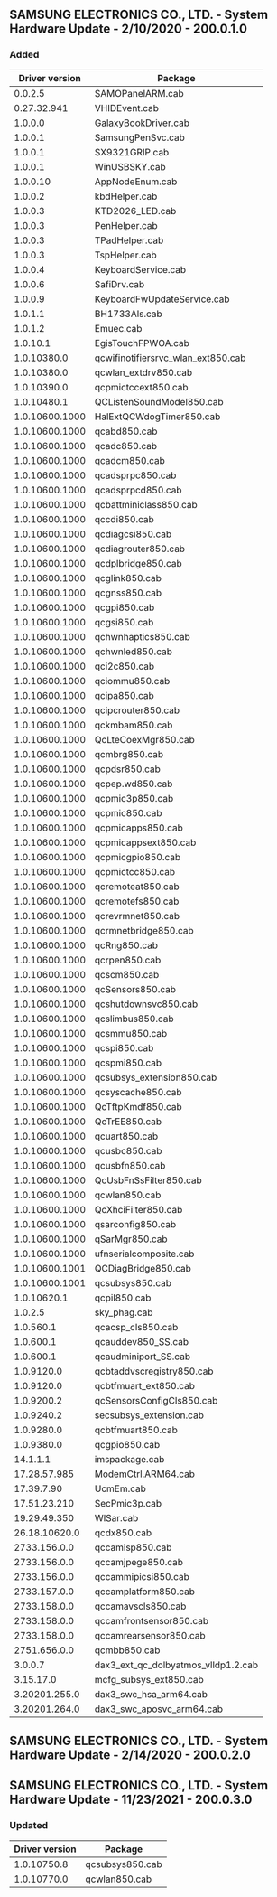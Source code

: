 
## SAMSUNG ELECTRONICS CO., LTD. - System Hardware Update - 2/10/2020 - 200.0.1.0

### Added

| Driver version | Package |
|----------------|---------|
| 0.0.2.5 | SAMOPanelARM.cab |
| 0.27.32.941 | VHIDEvent.cab |
| 1.0.0.0 | GalaxyBookDriver.cab |
| 1.0.0.1 | SamsungPenSvc.cab |
| 1.0.0.1 | SX9321GRIP.cab |
| 1.0.0.1 | WinUSBSKY.cab |
| 1.0.0.10 | AppNodeEnum.cab |
| 1.0.0.2 | kbdHelper.cab |
| 1.0.0.3 | KTD2026_LED.cab |
| 1.0.0.3 | PenHelper.cab |
| 1.0.0.3 | TPadHelper.cab |
| 1.0.0.3 | TspHelper.cab |
| 1.0.0.4 | KeyboardService.cab |
| 1.0.0.6 | SafiDrv.cab |
| 1.0.0.9 | KeyboardFwUpdateService.cab |
| 1.0.1.1 | BH1733Als.cab |
| 1.0.1.2 | Emuec.cab |
| 1.0.10.1 | EgisTouchFPWOA.cab |
| 1.0.10380.0 | qcwifinotifiersrvc_wlan_ext850.cab |
| 1.0.10380.0 | qcwlan_extdrv850.cab |
| 1.0.10390.0 | qcpmictccext850.cab |
| 1.0.10480.1 | QCListenSoundModel850.cab |
| 1.0.10600.1000 | HalExtQCWdogTimer850.cab |
| 1.0.10600.1000 | qcabd850.cab |
| 1.0.10600.1000 | qcadc850.cab |
| 1.0.10600.1000 | qcadcm850.cab |
| 1.0.10600.1000 | qcadsprpc850.cab |
| 1.0.10600.1000 | qcadsprpcd850.cab |
| 1.0.10600.1000 | qcbattminiclass850.cab |
| 1.0.10600.1000 | qccdi850.cab |
| 1.0.10600.1000 | qcdiagcsi850.cab |
| 1.0.10600.1000 | qcdiagrouter850.cab |
| 1.0.10600.1000 | qcdplbridge850.cab |
| 1.0.10600.1000 | qcglink850.cab |
| 1.0.10600.1000 | qcgnss850.cab |
| 1.0.10600.1000 | qcgpi850.cab |
| 1.0.10600.1000 | qcgsi850.cab |
| 1.0.10600.1000 | qchwnhaptics850.cab |
| 1.0.10600.1000 | qchwnled850.cab |
| 1.0.10600.1000 | qci2c850.cab |
| 1.0.10600.1000 | qciommu850.cab |
| 1.0.10600.1000 | qcipa850.cab |
| 1.0.10600.1000 | qcipcrouter850.cab |
| 1.0.10600.1000 | qckmbam850.cab |
| 1.0.10600.1000 | QcLteCoexMgr850.cab |
| 1.0.10600.1000 | qcmbrg850.cab |
| 1.0.10600.1000 | qcpdsr850.cab |
| 1.0.10600.1000 | qcpep.wd850.cab |
| 1.0.10600.1000 | qcpmic3p850.cab |
| 1.0.10600.1000 | qcpmic850.cab |
| 1.0.10600.1000 | qcpmicapps850.cab |
| 1.0.10600.1000 | qcpmicappsext850.cab |
| 1.0.10600.1000 | qcpmicgpio850.cab |
| 1.0.10600.1000 | qcpmictcc850.cab |
| 1.0.10600.1000 | qcremoteat850.cab |
| 1.0.10600.1000 | qcremotefs850.cab |
| 1.0.10600.1000 | qcrevrmnet850.cab |
| 1.0.10600.1000 | qcrmnetbridge850.cab |
| 1.0.10600.1000 | qcRng850.cab |
| 1.0.10600.1000 | qcrpen850.cab |
| 1.0.10600.1000 | qcscm850.cab |
| 1.0.10600.1000 | qcSensors850.cab |
| 1.0.10600.1000 | qcshutdownsvc850.cab |
| 1.0.10600.1000 | qcslimbus850.cab |
| 1.0.10600.1000 | qcsmmu850.cab |
| 1.0.10600.1000 | qcspi850.cab |
| 1.0.10600.1000 | qcspmi850.cab |
| 1.0.10600.1000 | qcsubsys_extension850.cab |
| 1.0.10600.1000 | qcsyscache850.cab |
| 1.0.10600.1000 | QcTftpKmdf850.cab |
| 1.0.10600.1000 | QcTrEE850.cab |
| 1.0.10600.1000 | qcuart850.cab |
| 1.0.10600.1000 | qcusbc850.cab |
| 1.0.10600.1000 | qcusbfn850.cab |
| 1.0.10600.1000 | QcUsbFnSsFilter850.cab |
| 1.0.10600.1000 | qcwlan850.cab |
| 1.0.10600.1000 | QcXhciFilter850.cab |
| 1.0.10600.1000 | qsarconfig850.cab |
| 1.0.10600.1000 | qSarMgr850.cab |
| 1.0.10600.1000 | ufnserialcomposite.cab |
| 1.0.10600.1001 | QCDiagBridge850.cab |
| 1.0.10600.1001 | qcsubsys850.cab |
| 1.0.10620.1 | qcpil850.cab |
| 1.0.2.5 | sky_phag.cab |
| 1.0.560.1 | qcacsp_cls850.cab |
| 1.0.600.1 | qcauddev850_SS.cab |
| 1.0.600.1 | qcaudminiport_SS.cab |
| 1.0.9120.0 | qcbtaddvscregistry850.cab |
| 1.0.9120.0 | qcbtfmuart_ext850.cab |
| 1.0.9200.2 | qcSensorsConfigCls850.cab |
| 1.0.9240.2 | secsubsys_extension.cab |
| 1.0.9280.0 | qcbtfmuart850.cab |
| 1.0.9380.0 | qcgpio850.cab |
| 14.1.1.1 | imspackage.cab |
| 17.28.57.985 | ModemCtrl.ARM64.cab |
| 17.39.7.90 | UcmEm.cab |
| 17.51.23.210 | SecPmic3p.cab |
| 19.29.49.350 | WlSar.cab |
| 26.18.10620.0 | qcdx850.cab |
| 2733.156.0.0 | qccamisp850.cab |
| 2733.156.0.0 | qccamjpege850.cab |
| 2733.156.0.0 | qccammipicsi850.cab |
| 2733.157.0.0 | qccamplatform850.cab |
| 2733.158.0.0 | qccamavscls850.cab |
| 2733.158.0.0 | qccamfrontsensor850.cab |
| 2733.158.0.0 | qccamrearsensor850.cab |
| 2751.656.0.0 | qcmbb850.cab |
| 3.0.0.7 | dax3_ext_qc_dolbyatmos_vlldp1.2.cab |
| 3.15.17.0 | mcfg_subsys_ext850.cab |
| 3.20201.255.0 | dax3_swc_hsa_arm64.cab |
| 3.20201.264.0 | dax3_swc_aposvc_arm64.cab |

## SAMSUNG ELECTRONICS CO., LTD. - System Hardware Update - 2/14/2020 - 200.0.2.0

## SAMSUNG ELECTRONICS CO., LTD. - System Hardware Update - 11/23/2021 - 200.0.3.0

### Updated

| Driver version | Package |
|----------------|---------|
| 1.0.10750.8 | qcsubsys850.cab |
| 1.0.10770.0 | qcwlan850.cab |
